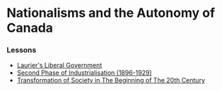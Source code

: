 # Nationalisms and the Autonomy of Canada

### Lessons

* [Laurier's Liberal Government](./1.md)
* [Second Phase of Industrialisation (1896-1929)](./2.md)
* [Transformation of Society in The Beginning of The 20th Century](./3.md)

